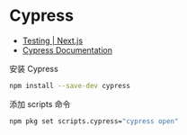 # Cypress

- [Testing | Next.js](https://nextjs.org/docs/pages/building-your-application/optimizing/testing#cypress)
- [Cypress Documentation](https://docs.cypress.io)

安装 Cypress

```bash
npm install --save-dev cypress
```

添加 scripts 命令

```bash
npm pkg set scripts.cypress="cypress open"
```
